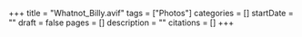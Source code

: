 +++
title = "Whatnot_Billy.avif"
tags = ["Photos"]
categories = []
startDate = ""
draft = false
pages = []
description = ""
citations = []
+++
